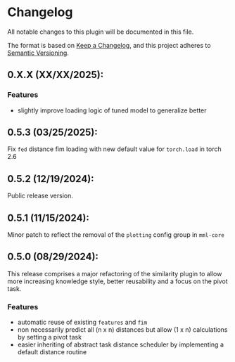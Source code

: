 # Changelog

All notable changes to this plugin will be documented in this file.

The format is based on [Keep a Changelog](https://keepachangelog.com/en/1.0.0/),
and this project adheres to [Semantic Versioning](https://semver.org/spec/v2.0.0.html).

## 0.X.X (XX/XX/2025):
### Features
 - slightly improve loading logic of tuned model to generalize better

## 0.5.3 (03/25/2025):
Fix `fed` distance fim loading with new default value for `torch.load` in torch 2.6

## 0.5.2 (12/19/2024):
Public release version.

## 0.5.1 (11/15/2024):
Minor patch to reflect the removal of the `plotting` config group in `mml-core`

## 0.5.0 (08/29/2024):
This release comprises a major refactoring of the similarity plugin to allow more increasing knowledge style, better 
reusability and a focus on the pivot task.

### Features
 - automatic reuse of existing `features` and `fim`
 - non necessarily predict all (n x n) distances but allow (1 x n) calculations by setting a pivot task
 - easier inheriting of abstract task distance scheduler by implementing a default distance routine
